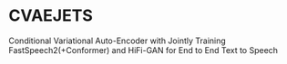 # CVAEJETS
Conditional Variational Auto-Encoder with Jointly Training FastSpeech2(+Conformer) and HiFi-GAN for End to End Text to Speech

